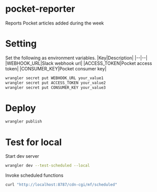 # pocket-reporter

Reports Pocket articles added during the week

# Setting
Set the following as environment variables.
|Key|Description|
|--|--|
|WEBHOOK_URL|Slack webhook url|
|ACCESS_TOKEN|Pocket access token|
|CONSUMER_KEY|Pocket consumer key|

```bash
wrangler secret put WEBHOOK_URL your_value1
wrangler secret put ACCESS_TOKEN your_value2
wrangler secret put CONSUMER_KEY your_value3
```

# Deploy
```bash
wrangler publish
```

# Test for local
Start dev server
```bash
wrangler dev --test-scheduled --local
```

Invoke scheduled functions
```bash
curl "http://localhost:8787/cdn-cgi/mf/scheduled"
```

